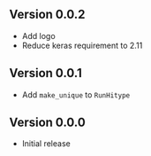 ## Version 0.0.2

- Add logo
- Reduce keras requirement to 2.11

## Version 0.0.1

- Add `make_unique` to `RunHitype`

## Version 0.0.0

- Initial release
